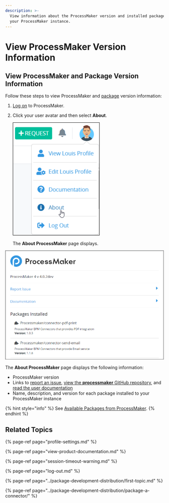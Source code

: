 ```yaml
---
description: >-
  View information about the ProcessMaker version and installed packages for
  your ProcessMaker instance.
---
```


# View ProcessMaker Version Information

## View ProcessMaker and Package Version Information

Follow these steps to view ProcessMaker and [package](../package-development-distribution/first-topic.md) version information:

1. [Log on](log-in.md#log-in) to ProcessMaker.
2. Click your user avatar and then select **About**.  

   ![](../.gitbook/assets/about-option.png)

   The **About ProcessMaker** page displays.

![&quot;About ProcessMaker&quot; displays version information for ProcessMaker and installed packages](../.gitbook/assets/about-processmaker-page-admin.png)

The **About ProcessMaker** page displays the following information:

* ProcessMaker version
* Links to [report an issue](https://github.com/ProcessMaker/processmaker/issues/new), [view the **processmaker** GitHub repository](https://github.com/ProcessMaker/bpm), and [read the user documentation](https://processmaker.gitbook.io/processmaker/)
* Name, description, and version for each package installed to your ProcessMaker instance

{% hint style="info" %}
See [Available Packages from ProcessMaker](../package-development-distribution/package-a-connector/).
{% endhint %}

## Related Topics

{% page-ref page="profile-settings.md" %}

{% page-ref page="view-product-documentation.md" %}

{% page-ref page="session-timeout-warning.md" %}

{% page-ref page="log-out.md" %}

{% page-ref page="../package-development-distribution/first-topic.md" %}

{% page-ref page="../package-development-distribution/package-a-connector/" %}

